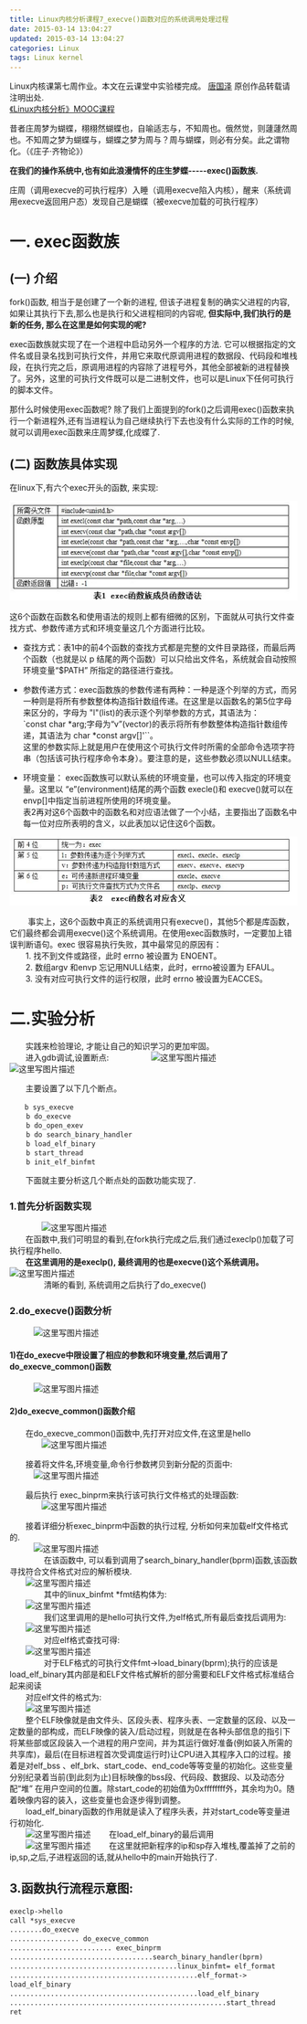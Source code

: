 ```yaml
---
title: Linux内核分析课程7_execve()函数对应的系统调用处理过程
date: 2015-03-14 13:04:27
updated: 2015-03-14 13:04:27
categories: Linux
tags: Linux kernel
---
```


Linux内核课第七周作业。本文在云课堂中实验楼完成。
[唐国泽](http://guozet.me/about/) 原创作品转载请注明出处.  
[《Linux内核分析》MOOC课程](http://mooc.study.163.com/course/USTC-1000029000)


昔者庄周梦为蝴蝶，栩栩然蝴蝶也，自喻适志与，不知周也。俄然觉，则蘧蘧然周也。不知周之梦为蝴蝶与，蝴蝶之梦为周与？周与蝴蝶，则必有分矣。此之谓物化。（《庄子·齐物论》）  

**在我们的操作系统中,也有如此浪漫情怀的庄生梦蝶-----exec()函数族.** 

庄周（调用execve的可执行程序）入睡（调用execve陷入内核），醒来（系统调用execve返回用户态）发现自己是蝴蝶（被execve加载的可执行程序）

<!-- more -->

# 一. exec函数族

## (一) 介绍

fork()函数, 相当于是创建了一个新的进程, 但该子进程复制的确实父进程的内容, 如果让其执行下去,那么也是执行和父进程相同的内容呢, **但实际中,我们执行的是新的任务, 那么在这里是如何实现的呢?**   

exec函数族就实现了在一个进程中启动另外一个程序的方法. 它可以根据指定的文件名或目录名找到可执行文件，并用它来取代原调用进程的数据段、代码段和堆栈段，在执行完之后，原调用进程的内容除了进程号外，其他全部被新的进程替换了。另外，这里的可执行文件既可以是二进制文件，也可以是Linux下任何可执行的脚本文件。  

那什么时候使用exec函数呢? 除了我们上面提到的fork()之后调用exec()函数来执行一个新进程外,还有当进程认为自己继续执行下去也没有什么实际的工作的时候,就可以调用exec函数来庄周梦蝶,化成蝶了.  

## (二) 函数族具体实现
在linux下,有六个exec开头的函数, 来实现:

![](/images/in-post/2015-07-21-Linux-kernel-analysis-execve-Function/2018-09-19-01-53-00.png)

这6个函数在函数名和使用语法的规则上都有细微的区别，下面就从可执行文件查找方式、参数传递方式和环境变量这几个方面进行比较。  
- 查找方式：表1中的前4个函数的查找方式都是完整的文件目录路径，而最后两个函数（也就是以 p 结尾的两个函数）可以只给出文件名，系统就会自动按照环境变量“$PATH” 所指定的路径进行查找。

- 参数传递方式：exec函数族的参数传递有两种：一种是逐个列举的方式，而另一种则是将所有参数整体构造指针数组传递。在这里是以函数名的第5位字母来区分的，字母为 "l"(list)的表示逐个列举参数的方式，其语法为：  
`const char *arg;字母为“v”(vector)的表示将所有参数整体构造指针数组传递，其语法为 char *const argv[]'``。  
这里的参数实际上就是用户在使用这个可执行文件时所需的全部命令选项字符串（包括该可执行程序命令本身）。要注意的是，这些参数必须以NULL结束。

- 环境变量： exec函数族可以默认系统的环境变量，也可以传入指定的环境变量。这里以 “e”(environment)结尾的两个函数 execle()和 execve()就可以在 envp[]中指定当前进程所使用的环境变量。  
表2再对这6个函数中的函数名和对应语法做了一个小结，主要指出了函数名中每一位对应所表明的含义，以此表加以记住这6个函数。

![](/images/in-post/2015-07-21-Linux-kernel-analysis-execve-Function/2018-09-19-01-53-37.png)

　　 事实上，这6个函数中真正的系统调用只有execve()，其他5个都是库函数，它们最终都会调用execve()这个系统调用。在使用exec函数族时，一定要加上错误判断语句。exec 很容易执行失败，其中最常见的原因有：  
　　1. 找不到文件或路径，此时 errno 被设置为 ENOENT。  
　　2. 数组argv 和envp  忘记用NULL结束，此时，errno被设置为 EFAUL。  
　　3. 没有对应可执行文件的运行权限，此时 errno 被设置为EACCES。  


# 二.实验分析
　　实践来检验理论, 才能让自己的知识学习的更加牢固。  
　　进入gdb调试,设置断点:
    　　　　　![这里写图片描述](http://img.blog.csdn.net/20150419103512697)
    　　　　　![这里写图片描述](http://img.blog.csdn.net/20150419103006540)
   
　　主要设置了以下几个断点。
```
 　 b sys_execve
    b do_execve
    b do_open_exev
    b do search_binary_handler
    b load_elf_binary
    b start_thread
    b init_elf_binfmt
```
　　下面就主要分析这几个断点处的函数功能实现了.
### 1.首先分析函数实现
　　　　![这里写图片描述](http://img.blog.csdn.net/20150419103501911)  
　　在函数中,我们可明显的看到,在fork执行完成之后,我们通过execlp()加载了可执行程序hello.   
　　**在这里调用的是execlp(), 最终调用的也是execve()这个系统调用。**
　　　![这里写图片描述](http://img.blog.csdn.net/20150419104224288)  
　　
　　清晰的看到, 系统调用之后执行了do_execve()

### 2.do_execve()函数分析
　　　![这里写图片描述](http://img.blog.csdn.net/20150419104620091)  

#### 1)在do_execve中限设置了相应的参数和环境变量,然后调用了do_execve_common()函数
　　　![这里写图片描述](http://img.blog.csdn.net/20150419104910194)  

#### 2)do_execve_common()函数介绍  
　　在do_execve_common()函数中,先打开对应文件,在这里是hello  
　　　　![这里写图片描述](http://img.blog.csdn.net/20150419105414098)  

　　接着将文件名,环境变量,命令行参数拷贝到新分配的页面中:  
　　　![这里写图片描述](http://img.blog.csdn.net/20150419105640089)  

　　最后执行 exec_binprm来执行该可执行文件格式的处理函数:  
　　　　![这里写图片描述](http://img.blog.csdn.net/20150419105803409)  

　　接着详细分析exec_binprm中函数的执行过程, 分析如何来加载elf文件格式的.  
　　　![这里写图片描述](http://img.blog.csdn.net/20150419105908923)  
　　
　　在该函数中, 可以看到调用了search_binary_handler(bprm)函数,该函数寻找符合文件格式对应的解析模块.  
　　![这里写图片描述](http://img.blog.csdn.net/20150419110352163)  
　　
　　其中的linux_binfmt *fmt结构体为:  
　　![这里写图片描述](http://img.blog.csdn.net/20150419110414668)  
　　
　　我们这里调用的是hello可执行文件,为elf格式,所有最后查找后调用为:  
　　![这里写图片描述](http://img.blog.csdn.net/20150419110631908)  
　　
　　对应elf格式查找可得:    
　　![这里写图片描述](http://img.blog.csdn.net/20150419110915302)  
　　
　　对于ELF格式的可执行文件fmt->load_binary(bprm);执行的应该是load_elf_binary其内部是和ELF文件格式解析的部分需要和ELF文件格式标准结合起来阅读  
　　对应elf文件的格式为:  
　　![这里写图片描述](http://img.blog.csdn.net/20150419111339036)  
　　整个ELF映像就是由文件头、区段头表、程序头表、一定数量的区段、以及一定数量的部构成，而ELF映像的装入/启动过程，则就是在各种头部信息的指引下将某些部或区段装入一个进程的用户空间，并为其运行做好准备(例如装入所需的共享库)，最后(在目标进程首次受调度运行时)让CPU进入其程序入口的过程。接着是对elf_bss 、elf_brk、start_code、end_code等等变量的初始化。这些变量分别纪录着当前(到此刻为止)目标映像的bss段、代码段、数据段、以及动态分配“堆” 在用户空间的位置。除start_code的初始值为0xffffffff外，其余均为0。随着映像内容的装入，这些变量也会逐步得到调整。  
　　load_elf_binary函数的作用就是读入了程序头表，并对start_code等变量进行初始化.  
　　![这里写图片描述](http://img.blog.csdn.net/20150419111332010)
　　在load_elf_binary的最后调用  
　　![这里写图片描述](http://img.blog.csdn.net/20150419111658554)
　　在这里就把新程序的ip和sp存入堆栈,覆盖掉了之前的ip,sp,之后,子进程返回的话,就从hello中的main开始执行了.
## 3.函数执行流程示意图:  
  
  
```
execlp->hello
call *sys_execve
........do_execve
................. do_execve_common
......................... exec_binprm
...................................search_binary_handler(bprm)
.........................................linux_binfmt= elf_format
..............................................elf_format-> load_elf_binary
..............................................load_elf_binary
.....................................................start_thread
ret






